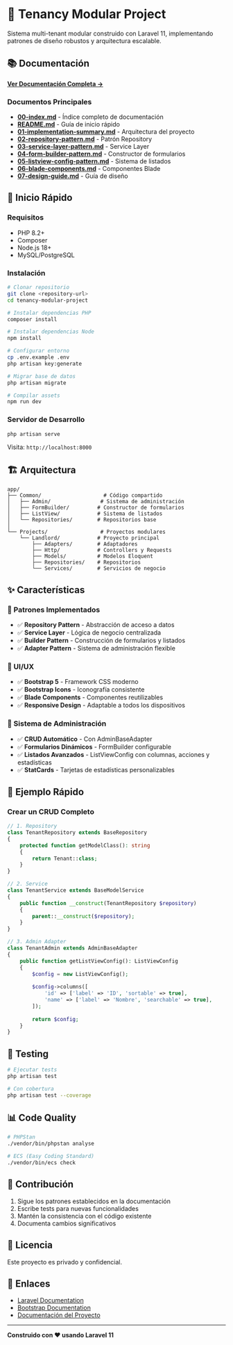 # 🏢 Tenancy Modular Project

Sistema multi-tenant modular construido con Laravel 11, implementando patrones de diseño robustos y arquitectura escalable.

## 📚 Documentación

**[Ver Documentación Completa →](./docs/README.md)**

### Documentos Principales

- **[00-index.md](./docs/00-index.md)** - Índice completo de documentación
- **[README.md](./docs/README.md)** - Guía de inicio rápido
- **[01-implementation-summary.md](./docs/01-implementation-summary.md)** - Arquitectura del proyecto
- **[02-repository-pattern.md](./docs/02-repository-pattern.md)** - Patrón Repository
- **[03-service-layer-pattern.md](./docs/03-service-layer-pattern.md)** - Service Layer
- **[04-form-builder-pattern.md](./docs/04-form-builder-pattern.md)** - Constructor de formularios
- **[05-listview-config-pattern.md](./docs/05-listview-config-pattern.md)** - Sistema de listados
- **[06-blade-components.md](./docs/06-blade-components.md)** - Componentes Blade
- **[07-design-guide.md](./docs/07-design-guide.md)** - Guía de diseño

## 🚀 Inicio Rápido

### Requisitos

- PHP 8.2+
- Composer
- Node.js 18+
- MySQL/PostgreSQL

### Instalación

```bash
# Clonar repositorio
git clone <repository-url>
cd tenancy-modular-project

# Instalar dependencias PHP
composer install

# Instalar dependencias Node
npm install

# Configurar entorno
cp .env.example .env
php artisan key:generate

# Migrar base de datos
php artisan migrate

# Compilar assets
npm run dev
```

### Servidor de Desarrollo

```bash
php artisan serve
```

Visita: `http://localhost:8000`

## 🏗️ Arquitectura

```
app/
├── Common/                    # Código compartido
│   ├── Admin/                # Sistema de administración
│   ├── FormBuilder/         # Constructor de formularios
│   ├── ListView/            # Sistema de listados
│   └── Repositories/        # Repositorios base
│
└── Projects/                 # Proyectos modulares
    └── Landlord/            # Proyecto principal
        ├── Adapters/        # Adaptadores
        ├── Http/            # Controllers y Requests
        ├── Models/          # Modelos Eloquent
        ├── Repositories/    # Repositorios
        └── Services/        # Servicios de negocio
```

## ✨ Características

### 🎯 Patrones Implementados

- ✅ **Repository Pattern** - Abstracción de acceso a datos
- ✅ **Service Layer** - Lógica de negocio centralizada
- ✅ **Builder Pattern** - Construcción de formularios y listados
- ✅ **Adapter Pattern** - Sistema de administración flexible

### 🎨 UI/UX

- ✅ **Bootstrap 5** - Framework CSS moderno
- ✅ **Bootstrap Icons** - Iconografía consistente
- ✅ **Blade Components** - Componentes reutilizables
- ✅ **Responsive Design** - Adaptable a todos los dispositivos

### 🔧 Sistema de Administración

- ✅ **CRUD Automático** - Con AdminBaseAdapter
- ✅ **Formularios Dinámicos** - FormBuilder configurable
- ✅ **Listados Avanzados** - ListViewConfig con columnas, acciones y estadísticas
- ✅ **StatCards** - Tarjetas de estadísticas personalizables

## 📝 Ejemplo Rápido

### Crear un CRUD Completo

```php
// 1. Repository
class TenantRepository extends BaseRepository
{
    protected function getModelClass(): string
    {
        return Tenant::class;
    }
}

// 2. Service
class TenantService extends BaseModelService
{
    public function __construct(TenantRepository $repository)
    {
        parent::__construct($repository);
    }
}

// 3. Admin Adapter
class TenantAdmin extends AdminBaseAdapter
{
    public function getListViewConfig(): ListViewConfig
    {
        $config = new ListViewConfig();
        
        $config->columns([
            'id' => ['label' => 'ID', 'sortable' => true],
            'name' => ['label' => 'Nombre', 'searchable' => true],
        ]);
        
        return $config;
    }
}
```

## 🧪 Testing

```bash
# Ejecutar tests
php artisan test

# Con cobertura
php artisan test --coverage
```

## 📊 Code Quality

```bash
# PHPStan
./vendor/bin/phpstan analyse

# ECS (Easy Coding Standard)
./vendor/bin/ecs check
```

## 🤝 Contribución

1. Sigue los patrones establecidos en la documentación
2. Escribe tests para nuevas funcionalidades
3. Mantén la consistencia con el código existente
4. Documenta cambios significativos

## 📄 Licencia

Este proyecto es privado y confidencial.

## 🔗 Enlaces

- [Laravel Documentation](https://laravel.com/docs)
- [Bootstrap Documentation](https://getbootstrap.com/docs)
- [Documentación del Proyecto](./docs/README.md)

---

**Construido con ❤️ usando Laravel 11**
